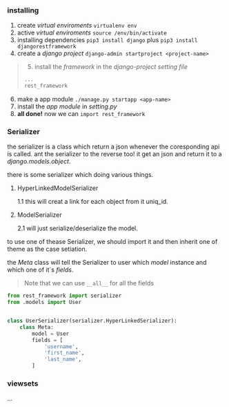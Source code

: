 ### installing

1. create *virtual enviroments* `virtualenv env`
2. active *virtual enviroments* `source /env/bin/activate`
3. installing dependencies `pip3 install django` plus `pip3 install djangorestframework`
4. create a *django project* `django-admin startproject <project-name>`
> 5. install the *framework* in the *django-project setting file*
> ```python
> ...
> rest_framework
> ```

6. make a app module `./manage.py startapp <app-name>`
7. install the *app module* in *setting.py*
8. **all done!** now we can `import rest_framework`


### Serializer

the serializer is a class which return a json whenever the coresponding api is called.
ant the serializer to the reverse too! it get an json and return it to a *django.models.object*.

there is some serializer which doing various things.

1. HyperLinkedModelSerializer

    1.1 this will creat a link for each object from it uniq_id.

2. ModelSerializer

    2.1 will just serialize/deserialize the model.

to use one of thease Serializer, we should import it and then inherit one of theme as
the case setiation.

the *Meta* class will tell the Serializer to user which *model* instance and which one of it`s *fields*.

> Note that we can use `__all__` for all the fields

```python
from rest_framework import serializer
from .models import User


class UserSerializer(serializer.HyperLinkedSerializer):
    class Meta:
        model = User
        fields = [
            'username',
            'first_name',
            'last_name',
        ]
```


### viewsets
...